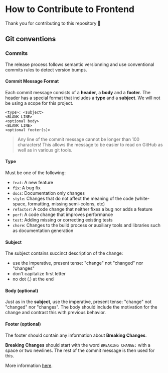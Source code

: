 # How to Contribute to Frontend

Thank you for contributing to this repository 👏

## Git conventions

### Commits

The release process follows semantic versionning and use conventional commits rules to detect version bumps.

#### Commit Message Format

Each commit message consists of a **header**, a **body** and a **footer**. The header has a special
format that includes a **type** and a **subject**. We will not be using a scope for this project.

```text
<type>: <subject>
<BLANK LINE>
<optional body>
<BLANK LINE>
<optional footer(s)>
```

> Any line of the commit message cannot be longer than 100 characters!
> This allows the message to be easier to read on GitHub as well as in various git tools.

#### Type

Must be one of the following:

- `feat`: A new feature
- `fix`: A bug fix
- `docs`: Documentation only changes
- `style`: Changes that do not affect the meaning of the code (white-space, formatting, missing
  semi-colons, etc)
- `refactor`: A code change that neither fixes a bug nor adds a feature
- `perf`: A code change that improves performance
- `test`: Adding missing or correcting existing tests
- `chore`: Changes to the build process or auxiliary tools and libraries such as documentation
  generation

#### Subject

The subject contains succinct description of the change:

- use the imperative, present tense: "change" not "changed" nor "changes"
- don't capitalize first letter
- no dot (.) at the end

#### Body (optional)

Just as in the **subject**, use the imperative, present tense: "change" not "changed" nor "changes".
The body should include the motivation for the change and contrast this with previous behavior.

#### Footer (optional)

The footer should contain any information about **Breaking Changes**.

**Breaking Changes** should start with the word `BREAKING CHANGE:` with a space or two newlines.
The rest of the commit message is then used for this.

More information [here](https://github.com/angular/angular.js/blob/master/DEVELOPERS.md#-git-commit-guidelines).
